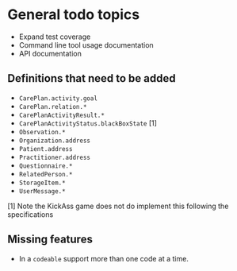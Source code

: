 # General todo topics

- Expand test coverage
- Command line tool usage documentation
- API documentation

## Definitions that need to be added

* `CarePlan.activity.goal`
* `CarePlan.relation.*`
* `CarePlanActivityResult.*`
* `CarePlanActivityStatus.blackBoxState` [1]
* `Observation.*`
* `Organization.address`
* `Patient.address`
* `Practitioner.address`
* `Questionnaire.*`
* `RelatedPerson.*`
* `StorageItem.*`
* `UserMessage.*`

[1] Note the KickAss game does not do implement this following the
specifications

## Missing features

* In a `codeable` support more than one code at a time.

